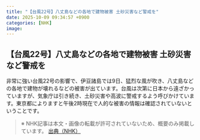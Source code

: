 ```yaml
---
title: "【台風22号】八丈島などの各地で建物被害 土砂災害など警戒を"
date: 2025-10-09 09:34:57 +0900
categories: [NHK]
image: 
---
```

## 【台風22号】八丈島などの各地で建物被害 土砂災害など警戒を

非常に強い台風22号の影響で、伊豆諸島では9日、猛烈な風が吹き、八丈島などの各地で建物が壊れるなどの被害が出ています。台風は次第に日本から遠ざかっていますが、気象庁は引き続き、土砂災害や高波に警戒するよう呼びかけています。東京都によりますと午後2時現在で人的な被害の情報は確認されていないということです。

> ※ NHK記事は本文・画像の転載が許可されていないため、概要のみ掲載しています。
[出典（NHK）](http://www3.nhk.or.jp/news/html/20251009/k10014945121000.html)
